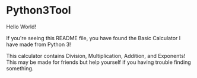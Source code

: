 # Python3Tool
Hello World!

If you're seeing this README file, you have found the Basic Calculator I have made from Python 3! 

This calculator contains Division, Multiplication, Addition, and Exponents! This may be made for friends but help yourself if you having
trouble finding something.
